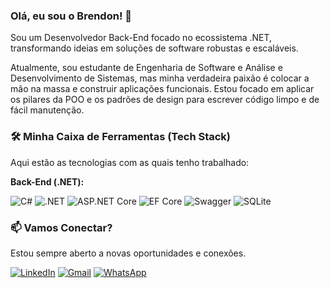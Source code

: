 ### Olá, eu sou o Brendon! 👋

Sou um Desenvolvedor Back-End focado no ecossistema .NET, transformando ideias em soluções de software robustas e escaláveis.

Atualmente, sou estudante de Engenharia de Software e Análise e Desenvolvimento de Sistemas, mas minha verdadeira paixão é colocar a mão na massa e construir aplicações funcionais. Estou focado em aplicar os pilares da POO e os padrões de design para escrever código limpo e de fácil manutenção.


### 🛠️ Minha Caixa de Ferramentas (Tech Stack)
Aqui estão as tecnologias com as quais tenho trabalhado:

**Back-End (.NET):**

![C#](https://img.shields.io/badge/C%23-11.0-239120?style=for-the-badge&logo=c-sharp&logoColor=white)
![.NET](https://img.shields.io/badge/.NET-8.0-512BD4?style=for-the-badge&logo=dotnet&logoColor=white)
![ASP.NET Core](https://img.shields.io/badge/ASP.NET%20Core-512BD4?style=for-the-badge&logo=dotnet&logoColor=white)
![EF Core](https://img.shields.io/badge/EF%20Core-9B4F96?style=for-the-badge)
![Swagger](https://img.shields.io/badge/Swagger-UI-85EA2D?style=for-the-badge&logo=swagger&logoColor=black)
![SQLite](https://img.shields.io/badge/SQLite-003B57?style=for-the-badge&logo=sqlite&logoColor=white)

### 📫 Vamos Conectar?
Estou sempre aberto a novas oportunidades e conexões.

[![LinkedIn](https://img.shields.io/badge/LinkedIn-0A66C2?style=for-the-badge&logo=linkedin&logoColor=white)](https://www.linkedin.com/in/brendon-dacruz/)
[![Gmail](https://img.shields.io/badge/Gmail-D14836?style=for-the-badge&logo=gmail&logoColor=white)](mailto:b.araujodacruz@gmail.com)
[![WhatsApp](https://img.shields.io/badge/WhatsApp-25D366?style=for-the-badge&logo=whatsapp&logoColor=white)](https://wa.me/5527999162446)
